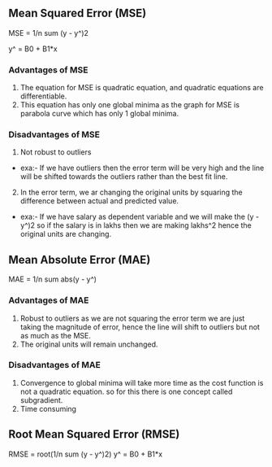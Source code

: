 ## Mean Squared Error (MSE)

MSE = 1/n sum (y - y^)2

y^ = B0 + B1*x

### **Advantages of MSE**
1) The equation for MSE is quadratic equation, and quadratic equations are differentiable.
2) This equation has only one global minima as the graph for MSE is parabola curve which has only 1 global minima.

### **Disadvantages of MSE**
1) Not robust to outliers
- exa:- If we have outliers then the error term will be very high and the line will be shifted towards the outliers rather than the best fit line.
2) In the error term, we ar changing the original units by squaring the difference between actual and predicted value.
- exa:- If we have salary as dependent variable and we will make the (y - y^)2 so if the salary is in lakhs then we are making lakhs^2 hence the original units are changing.


## Mean Absolute Error (MAE)

MAE =  1/n sum abs(y - y^)

### **Advantages of MAE**
1) Robust to outliers as we are not squaring the error term we are just taking the magnitude of error, hence the line will shift to outliers but not as much as the MSE.
2) The original units will remain unchanged.

### **Disadvantages of MAE**
1) Convergence to global minima will take more time as the cost function is not a quadratic equation.
so for this there is one concept called subgradient.
2) Time consuming


## Root Mean Squared Error (RMSE)

RMSE = root(1/n sum (y - y^)2)
y^ = B0 + B1*x


